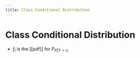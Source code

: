 ```yaml
---
title: Class Conditional Distribution
---
```


# Class Conditional Distribution
- $f_{i}$ is the [[pdf]] for $P_{X|Y=c_{i}}$














